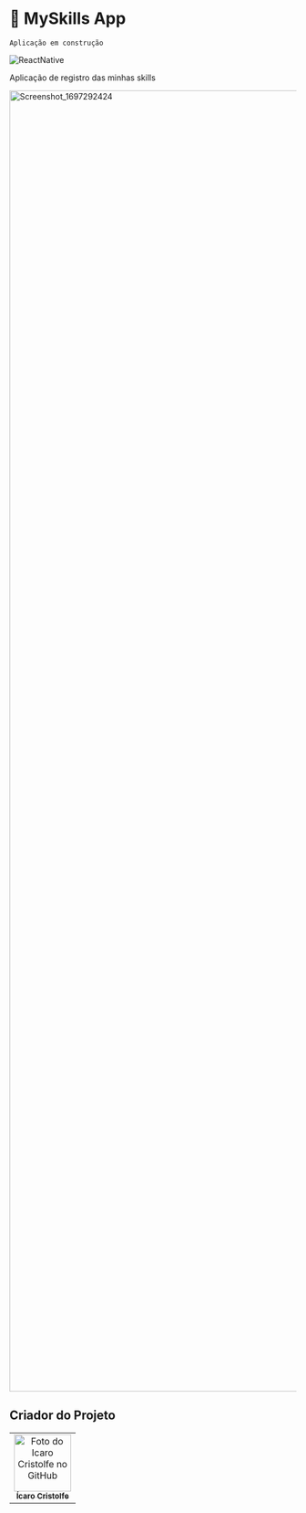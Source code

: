 <h1>🔰 MySkills App </h1>

``Aplicação em construção ``

![ReactNative](https://img.shields.io/badge/React_Native-20232A?style=for-the-badge&logo=react&logoColor=61DAFB)

<p>Aplicação de registro das minhas skills
</p>


<a data-flickr-embed="true" href="https://www.flickr.com/photos/196553482@N03/53266926760/in/dateposted-public/" title="Screenshot_1697292424"><img src="https://live.staticflickr.com/65535/53266926760_f6ff87ab1a_o.png" width="1080" height="2280" alt="Screenshot_1697292424"/></a>

## Criador do Projeto
<table>
  <tr>
    <td align="center">
      <a href="#">
        <img src="https://avatars.githubusercontent.com/u/82662425?v=4" width="100px;" alt="Foto do Icaro Cristolfe no GitHub"/><br>
        <sub>
          <b>Ícaro Cristolfe</b>
        </sub>
      </a>
    </td>
  </tr>
</table>
